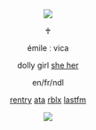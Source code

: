 &nbsp;
<div align="center">

![](https://komarev.com/ghpvc/?username=moidix&label=🗝&color=18263b&abbreviated=true)

♰

émile ː vica

dolly girl [she her](https://pronouns.cc/@jiluka)

en/fr/ndl

[rentry](https://rentry.co/wrecked) [ata](https://malice.atabook.org) [rblx](https://www.roblox.com/users/5809349077/profile) [lastfm](https://last.fm/user/pawincess)
 
![](https://spotify-github-profile.kittinanx.com/api/view.svg?uid=314mkicxlkkdu2xbfq5sn4qlspni&cover_image=true&theme=natemoo-re&show_offline=true&background_color=121212&interchange=false&bar_color=1448c2&bar_color_cover=false)
<div>
